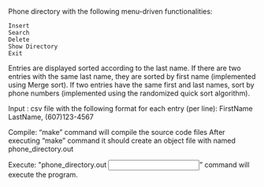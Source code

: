 Phone directory with the following menu-driven functionalities:
  
    Insert
    Search
    Delete
    Show Directory
    Exit

Entries are displayed sorted according to the last name. If there are two entries with the same last name, they are sorted by first name (implemented using Merge sort).
If two entries have the same first and last names, sort by phone numbers (implemented using the randomized quick sort algorithm). 

Input : csv file with the following format for each entry (per line):
  FirstName LastName, (607)123-4567
  
Compile: “make” command will compile the source code files
After executing “make” command it should create an object file with named phone_directory.out

Execute: "phone_directory.out <input file name>” command will execute the program.
